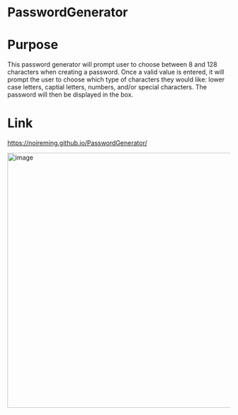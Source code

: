 # PasswordGenerator

# Purpose
This password generator will prompt user to choose between 8 and 128 characters when creating a password. Once a valid value is entered, it will prompt the user to choose which type of characters they would like: lower case letters, captial letters, numbers, and/or special characters. The password will then be displayed in the box.

# Link
https://noireming.github.io/PasswordGenerator/

<img width="575" alt="image" src="https://user-images.githubusercontent.com/91788576/147389660-5cc60f2a-ee82-43ec-a920-c51b696ff32e.png">
